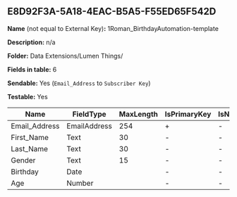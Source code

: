 ## E8D92F3A-5A18-4EAC-B5A5-F55ED65F542D

**Name** (not equal to External Key)**:** 1Roman_BirthdayAutomation-template

**Description:** n/a

**Folder:** Data Extensions/Lumen Things/

**Fields in table:** 6

**Sendable:** Yes (`Email_Address` to `Subscriber Key`)

**Testable:** Yes

| Name | FieldType | MaxLength | IsPrimaryKey | IsNullable | DefaultValue |
| --- | --- | --- | --- | --- | --- |
| Email_Address | EmailAddress | 254 | + | - |  |
| First_Name | Text | 30 | - | - |  |
| Last_Name | Text | 30 | - | - |  |
| Gender | Text | 15 | - | - |  |
| Birthday | Date |  | - | - |  |
| Age | Number |  | - | - |  |

